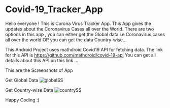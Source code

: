 # Covid-19_Tracker_App
Hello everyone !
This is Corona Virus Tracker App.
This App gives the updates about the Coronavirus Cases all over the World.
There are two options in this app , you can either get the Global data i.e Coronavirus cases all over the world 
OR
you can get the data Country-wise...

This Android Project uses mathdroid Covid19 API for fetching data.
The link for this API is  https://github.com/mathdroid/covid-19-api 
    You can get all details about this API on this link ...
    
 This are the Screenshots of App
 
 Get Global Data
 ![globalSS](https://user-images.githubusercontent.com/54996735/81375616-88998e80-911f-11ea-9caf-2db237ef01b8.png)

 Get Country-wise Data
 ![countrySS](https://user-images.githubusercontent.com/54996735/81375719-bd0d4a80-911f-11ea-8742-4ab5d561a1ab.png)


Happy Coding :)
